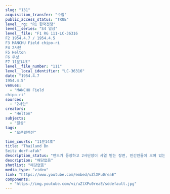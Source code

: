 ```yaml
---
slug: "131"
acquisition_transfer: "수집"
public_access_status: "TRUE"
level__rg: "R1 한국전쟁"
level__series: "S4 일상"
level__file: "F1 RG 111-LC-36316
F2 1954.4.7 / 1954.4.5
F3 MANCHU Field chipo-ri
F4 2사단
F5 Helton
F6 무성 
F7 11분14초"
level__file_number: "111"
level__local_identifier: "LC-36316"
date: "1954.4.7
1954.4.5"
venues: 
  - "MANCHU Field
chipo-ri"
sources: 
  - "2사단"
creators: 
  - "Helton"
subjects: 
  - "일상"
tags: 
  - "오픈컬렉션"

time_courts: "11분14초"
title: "Thailand Bn
Seitz dorf-afak"
description_status: "밴드가 등장하고 2사단장이 사열 받는 장면, 민간인들이 모여 있는 장면, 아이들이 2사단장에게 꽃다발 전달하는 장면"
description: "해당없음"
shotlist: "해당없음"
media_type: "video"
link: "https://www.youtube.com/embed/uZlXPu0reaE"
components: 
  - "https://img.youtube.com/vi/uZlXPu0reaE/sddefault.jpg"
---
```

